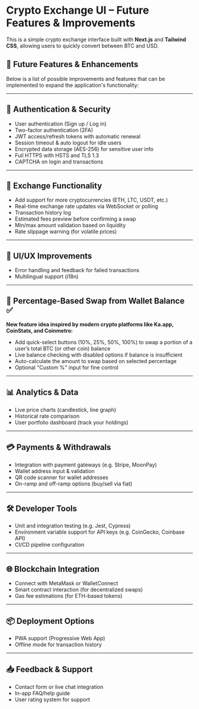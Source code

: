 # Crypto Exchange UI – Future Features & Improvements

This is a simple crypto exchange interface built with **Next.js** and **Tailwind CSS**, allowing users to quickly convert between BTC and USD.

## 🚀 Future Features & Enhancements

Below is a list of possible improvements and features that can be implemented to expand the application's functionality:

---

## 🔐 Authentication & Security
- User authentication (Sign up / Log in)
- Two-factor authentication (2FA)
- JWT access/refresh tokens with automatic renewal
- Session timeout & auto logout for idle users
- Encrypted data storage (AES-256) for sensitive user info
- Full HTTPS with HSTS and TLS 1.3
- CAPTCHA on login and transactions

---

## 🔄 Exchange Functionality
- Add support for more cryptocurrencies (ETH, LTC, USDT, etc.)
- Real-time exchange rate updates via WebSocket or polling
- Transaction history log
- Estimated fees preview before confirming a swap
- Min/max amount validation based on liquidity
- Rate slippage warning (for volatile prices)

---

## 🧾 UI/UX Improvements
- Error handling and feedback for failed transactions
- Multilingual support (i18n)

---

## 🧮 Percentage-Based Swap from Wallet Balance ✅

**New feature idea inspired by modern crypto platforms like Ka.app, CoinStats, and Coinmetro:**

- Add quick-select buttons (10%, 25%, 50%, 100%) to swap a portion of a user’s total BTC (or other coin) balance
- Live balance checking with disabled options if balance is insufficient
- Auto-calculate the amount to swap based on selected percentage
- Optional "Custom %" input for fine control

---

## 📊 Analytics & Data
- Live price charts (candlestick, line graph)
- Historical rate comparison
- User portfolio dashboard (track your holdings)

---

## 💳 Payments & Withdrawals
- Integration with payment gateways (e.g. Stripe, MoonPay)
- Wallet address input & validation
- QR code scanner for wallet addresses
- On-ramp and off-ramp options (buy/sell via fiat)

---

## 🛠 Developer Tools
- Unit and integration testing (e.g. Jest, Cypress)
- Environment variable support for API keys (e.g. CoinGecko, Coinbase API)
- CI/CD pipeline configuration

---

## 🌐 Blockchain Integration
- Connect with MetaMask or WalletConnect
- Smart contract interaction (for decentralized swaps)
- Gas fee estimations (for ETH-based tokens)

---

## 📦 Deployment Options
- PWA support (Progressive Web App)
- Offline mode for transaction history

---

## 📥 Feedback & Support
- Contact form or live chat integration
- In-app FAQ/help guide
- User rating system for support


